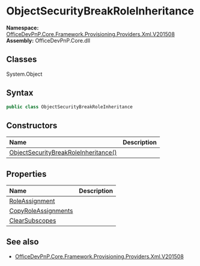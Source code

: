 # ObjectSecurityBreakRoleInheritance

**Namespace:** [OfficeDevPnP.Core.Framework.Provisioning.Providers.Xml.V201508](OfficeDevPnP.Core.Framework.Provisioning.Providers.Xml.V201508.md)
**Assembly:** OfficeDevPnP.Core.dll
## Classes
System.Object
## Syntax
```C#
public class ObjectSecurityBreakRoleInheritance
```
## Constructors
|**Name**|**Description**|
|:-----|:-----|
| [ObjectSecurityBreakRoleInheritance()](ObjectSecurityBreakRoleInheritanceconstructor1details.md) | 
## Properties
|**Name**|**Description**|
|:-----|:-----|
| [RoleAssignment](ObjectSecurityBreakRoleInheritance.RoleAssignment.md) | 
| [CopyRoleAssignments](ObjectSecurityBreakRoleInheritance.CopyRoleAssignments.md) | 
| [ClearSubscopes](ObjectSecurityBreakRoleInheritance.ClearSubscopes.md) | 
## See also
- [OfficeDevPnP.Core.Framework.Provisioning.Providers.Xml.V201508](OfficeDevPnP.Core.Framework.Provisioning.Providers.Xml.V201508.md)
